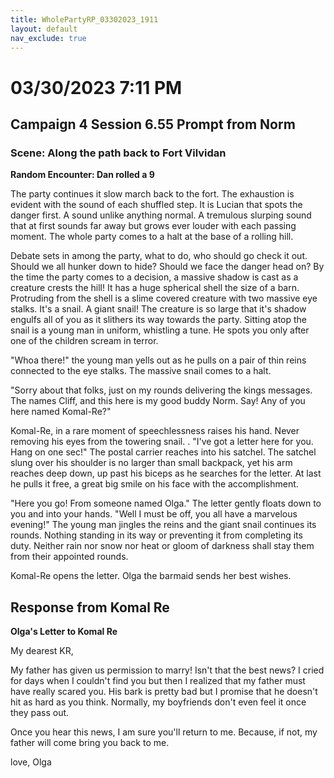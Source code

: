 ```yaml
---
title: WholePartyRP_03302023_1911
layout: default
nav_exclude: true
---
```


# 03/30/2023 7:11 PM
## Campaign 4 Session 6.55 Prompt from Norm
### Scene: Along the path back to Fort Vilvidan
**Random Encounter:  Dan rolled a 9**

The party continues it slow march back to the fort.  The exhaustion is evident with the sound of each shuffled step.  It is Lucian that spots the danger first.  A sound unlike anything normal.  A tremulous slurping sound that at first sounds far away but grows ever louder with each passing moment.  The whole party comes to a halt at the base of a rolling hill.

Debate sets in among the party, what to do, who should go check it out.  Should we all hunker down to hide? Should we face the danger head on?  By the time the party comes to a decision, a massive shadow is cast as a creature crests the hill!  It has a huge spherical shell the size of a barn.  Protruding from the shell is a slime covered creature with two massive eye stalks.  It's a snail.  A giant snail!  The creature is so large that it's shadow engulfs all of you as it slithers its way towards the party.  Sitting atop the snail is a young man in uniform, whistling a tune.  He spots you only after one of the children scream in terror.

"Whoa there!" the young man yells out as he pulls on a pair of thin reins connected to the eye stalks.  The massive snail comes to a halt.

"Sorry about that folks, just on my rounds delivering the kings messages.  The names Cliff, and this here is my good buddy Norm.  Say! Any of you here named Komal-Re?"

Komal-Re, in a rare moment of speechlessness raises his hand.  Never removing his eyes from the towering snail.
.
"I've got a letter here for you.  Hang on one sec!" The postal carrier reaches into his satchel.  The satchel slung over his shoulder is no larger than small backpack, yet his arm reaches deep down, up past his biceps as he searches for the letter.  At last he pulls it free, a great big smile on his face with the accomplishment.

"Here you go!  From someone named Olga."  The letter gently floats down to you and into your hands.  "Well I must be off, you all have a marvelous evening!" The young man jingles the reins and the giant snail continues its rounds.  Nothing standing in its way or preventing it from completing its duty.  Neither rain nor snow nor heat or gloom of darkness shall stay them from their appointed rounds.

Komal-Re opens the letter.  Olga the barmaid sends her best wishes. 

## Response from Komal Re
**Olga's Letter to Komal Re**

My dearest KR,

My father has given us permission to marry! Isn't that the best news? I cried for days when I couldn't find you but then I realized that my father must have really scared you. His bark is pretty bad but I promise that he doesn't hit as hard as you think. Normally, my boyfriends don't even feel it once they pass out.

Once you hear this news, I am sure you'll return to me. Because, if not, my father will come bring you back to me.

love, Olga